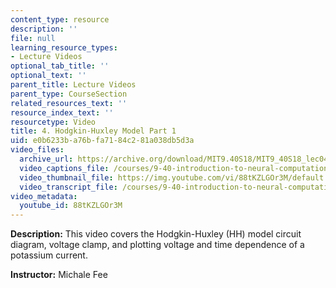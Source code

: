 ```yaml
---
content_type: resource
description: ''
file: null
learning_resource_types:
- Lecture Videos
optional_tab_title: ''
optional_text: ''
parent_title: Lecture Videos
parent_type: CourseSection
related_resources_text: ''
resource_index_text: ''
resourcetype: Video
title: 4. Hodgkin-Huxley Model Part 1
uid: e0b6233b-a76b-fa71-84c2-81a038db5d3a
video_files:
  archive_url: https://archive.org/download/MIT9.40S18/MIT9_40S18_lec04_300k.mp4
  video_captions_file: /courses/9-40-introduction-to-neural-computation-spring-2018/80c9b242b94856f9ab459a310cbf5642_88tKZLGOr3M.vtt
  video_thumbnail_file: https://img.youtube.com/vi/88tKZLGOr3M/default.jpg
  video_transcript_file: /courses/9-40-introduction-to-neural-computation-spring-2018/781e231a176b706a45746dfab0c3fc53_88tKZLGOr3M.pdf
video_metadata:
  youtube_id: 88tKZLGOr3M
---
```


**Description:** This video covers the Hodgkin-Huxley (HH) model circuit diagram, voltage clamp, and plotting voltage and time dependence of a potassium current.

**Instructor:** Michale Fee